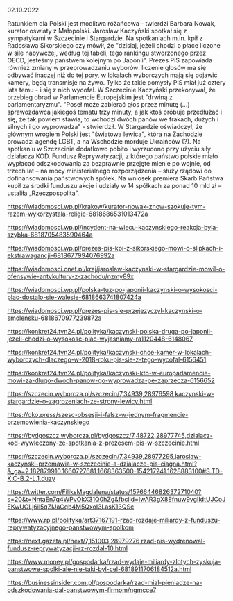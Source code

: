 02.10.2022

Ratunkiem dla Polski jest modlitwa różańcowa - twierdzi Barbara Nowak, kurator oświaty z Małopolski. Jarosław Kaczyński spotkał się z sympatykami w Szczecinie i Stargardzie. Na spotkaniach m.in. kpił z Radosława Sikorskiego czy mówił, że "dzisiaj, jeżeli chodzi o płace liczone w sile nabywczej, według tej tabeli, tego rankingu stworzonego przez OECD, jesteśmy państwem kolejnym po Japonii". Prezes PiS zapowiada również zmiany w przeprowadzaniu wyborów: liczenie głosów ma się odbywać inaczej niż do tej pory, w lokalach wyborczych mają się pojawić kamery, będą transmisje na żywo. Tylko że takie pomysły PiS miał już cztery lata temu - i się z nich wycofał. W Szczecinie Kaczyński przekonywał, że przebieg obrad w Parlamencie Europejskim jest "drwiną z parlamentaryzmu". "Poseł może zabierać głos przez minutę (...) sprawozdawca jakiegoś tematu trzy minuty, a jak ktoś próbuje przedłużać i się, że tak powiem stawia, to wchodzi dwóch panów we frakach, dużych i silnych i go wyprowadza" - stwierdził. W Stargardzie oświadczył, że głównym wrogiem Polski jest "światowa lewica", która na Zachodzie prowadzi agendę LGBT, a na Wschodzie morduje Ukraińców (?). Na spotkaniu w Szczecinie dodatkowo pobito i wyrzucono przy użyciu siły działacza KOD. Fundusz Reprywatyzacji, z którego państwo polskie miało wypłacać odszkodowania za bezprawnie przejęte mienie po wojnie, od trzech lat – na mocy ministerialnego rozporządzenia – służy rządowi do dofinansowania państwowych spółek. Na wniosek premiera Skarb Państwa kupił za środki funduszu akcje i udziały w 14 spółkach za ponad 10 mld zł – ustaliła „Rzeczpospolita”.

https://wiadomosci.wp.pl/krakow/kurator-nowak-znow-szokuje-tym-razem-wykorzystala-religie-6818686531013472a

https://wiadomosci.wp.pl/incydent-na-wiecu-kaczynskiego-reakcja-byla-szybka-6818705483590464a

https://wiadomosci.wp.pl/prezes-pis-kpi-z-sikorskiego-mowi-o-slipkach-i-ekstrawagancji-6818677994076992a

https://wiadomosci.onet.pl/kraj/jaroslaw-kaczynski-w-stargardzie-mowil-o-ofensywie-antykultury-z-zachodu/nzmy89x

https://wiadomosci.wp.pl/polska-tuz-po-japonii-kaczynski-o-wysokosci-plac-dostalo-sie-walesie-6818663741807424a

https://wiadomosci.wp.pl/prezes-pis-sie-przejezyczyl-kaczynski-o-smolensku-6818670977239872a

https://konkret24.tvn24.pl/polityka/kaczynski-polska-druga-po-japonii-jezeli-chodzi-o-wysokosc-plac-wyjasniamy-ra1120448-6148067

https://konkret24.tvn24.pl/polityka/kaczynski-chce-kamer-w-lokalach-wyborczych-dlaczego-w-2018-roku-pis-sie-z-tego-wycofal-6156451

https://konkret24.tvn24.pl/polityka/kaczynski-kto-w-europarlamencie-mowi-za-dlugo-dwoch-panow-go-wyprowadza-pe-zaprzecza-6156652

https://szczecin.wyborcza.pl/szczecin/7,34939,28976598,kaczynski-w-stargardzie-o-zagrozeniach-ze-strony-lewicy.html

https://oko.press/szesc-obsesji-i-falsz-w-jednym-fragmencie-przemowienia-kaczynskiego

https://bydgoszcz.wyborcza.pl/bydgoszcz/7,48722,28977745,dzialacz-kod-wywleczony-ze-spotkania-z-prezesem-pis-w-szczecinie.html

https://szczecin.wyborcza.pl/szczecin/7,34939,28977295,jaroslaw-kaczynski-przemawia-w-szczecinie-a-dzialacze-pis-ciagna.html?&_ga=2.182879910.1660727681.1668363500-154217241.1628883100#S.TD-K.C-B.2-L.1.duzy

https://twitter.com/FiliksMagdalena/status/1576644682637271040?s=20&t=NntaEn7q4WPvOkX31Q0hZg&fbclid=IwAR3gX8Efnuw9vgIIdtUJCoJEKwUGLj6il5qZIJaCqb4M5QxoI3LasK13QSc

https://www.rp.pl/polityka/art37167191-rzad-rozdaje-miliardy-z-funduszu-reprywatyzacyjnego-panstwowym-spolkom

https://next.gazeta.pl/next/7,151003,28979276,rzad-pis-wydrenowal-fundusz-reprywatyzacji-rz-rozdal-10.html

https://www.money.pl/gospodarka/rzad-wydaje-miliardy-zlotych-zyskuja-panstwowe-spolki-ale-nie-taki-byl-cel-6818911706184512a.html

https://businessinsider.com.pl/gospodarka/rzad-mial-pieniadze-na-odszkodowania-dal-panstwowym-firmom/ngmcce7